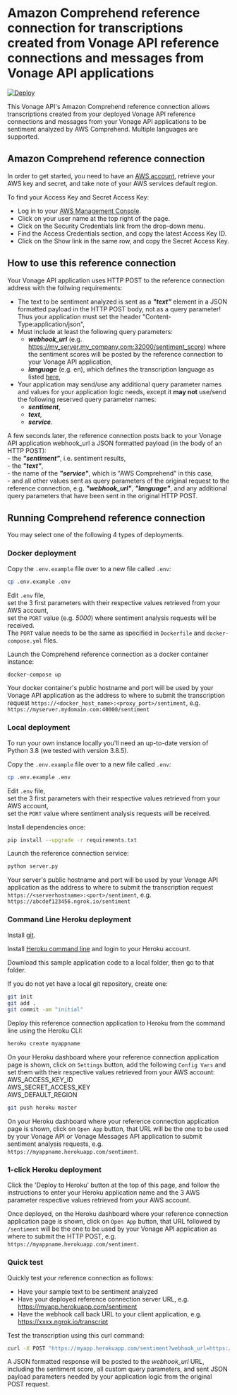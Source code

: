 # Amazon Comprehend reference connection for transcriptions created from Vonage API reference connections and messages from Vonage API applications

[![Deploy](https://www.herokucdn.com/deploy/button.svg)](https://heroku.com/deploy?template=https://github.com/nexmo-community/aws-comprehend)

This Vonage API's Amazon Comprehend reference connection allows transcriptions created from your deployed Vonage API reference connections and messages from your Vonage API applications to be sentiment analyzed by AWS Comprehend. Multiple languages are supported.

## Amazon Comprehend reference connection

In order to get started, you need to have an [AWS account](http://aws.amazon.com), retrieve your AWS key and secret, and take note of your AWS services default region.

To find your Access Key and Secret Access Key:

- Log in to your [AWS Management Console](http://aws.amazon.com/console).
- Click on your user name at the top right of the page.
- Click on the Security Credentials link from the drop-down menu.
- Find the Access Credentials section, and copy the latest Access Key ID.
- Click on the Show link in the same row, and copy the Secret Access Key.

## How to use this reference connection

Your Vonage API application uses HTTP POST to the reference connection address with the follwing requirements:
- The text to be sentiment analyzed is sent as a _**"text"**_ element in a JSON formatted payload in the HTTP POST body, not as a query parameter! Thus your application must set the header "Content-Type:application/json",
- Must include at least the following query parameters:
	- _**webhook_url**_ (e.g. https://my_server.my_company.com:32000/sentiment_score) where the sentiment scores will be posted by the reference connection to your Vonage API application,
	- _**language**_ (e.g. en), which defines the transcription language as listed [here](https://docs.aws.amazon.com/comprehend/latest/dg/supported-languages.html),
- Your application may send/use any additional query parameter names and values for your application logic needs, except it **may not** use/send the following reserved query parameter names:
	- _**sentiment**_,
	- _**text**_,
	- _**service**_.

A few seconds later, the reference connection posts back to your Vonage API application webhook_url a JSON formatted payload (in the body of an HTTP POST):</br>
	- the _**"sentiment"**_, i.e. sentiment results,</br>
	- the _**"text"**_,</br>
	- the name of the _**"service"**_, which is "AWS Comprehend" in this case,</br> 
	- and all other values sent as query parameters of the original request to the reference connection, e.g. _**"webhook_url"**_, _**"language"**_, and any additional query parameters that have been sent in the original HTTP POST.</br>

## Running Comprehend reference connection

You may select one of the following 4 types of deployments.

### Docker deployment

Copy the `.env.example` file over to a new file called `.env`:
```bash
cp .env.example .env
```

Edit `.env` file,<br/>
set the 3 first parameters with their respective values retrieved from your AWS account,<br/>
set the `PORT` value (e.g. *5000*) where sentiment analysis requests will be received.<br/>
The `PORT` value needs to be the same as specified in `Dockerfile` and `docker-compose.yml` files.

Launch the Comprehend reference connection as a docker container instance:

```bash
docker-compose up
```
Your docker container's public hostname and port will be used by your Vonage API application as the address to where to submit the transcription request `https://<docker_host_name>:<proxy_port>/sentiment`, e.g. `https://myserver.mydomain.com:40000/sentiment`

### Local deployment

To run your own instance locally you'll need an up-to-date version of Python 3.8 (we tested with version 3.8.5).

Copy the `.env.example` file over to a new file called `.env`:

```bash
cp .env.example .env
```

Edit `.env` file,<br/>
set the 3 first parameters with their respective values retrieved from your AWS account,<br/>
set the `PORT` value where sentiment analysis requests will be received.

Install dependencies once:
```bash
pip install --upgrade -r requirements.txt
```

Launch the reference connection service:
```bash
python server.py
```

Your server's public hostname and port will be used by your Vonage API application as the address to where to submit the transcription request `https://<serverhostname>:<port>/sentiment`, e.g. `https://abcdef123456.ngrok.io/sentiment`

### Command Line Heroku deployment

Install [git](https://git-scm.com/downloads).

Install [Heroku command line](https://devcenter.heroku.com/categories/command-line) and login to your Heroku account.

Download this sample application code to a local folder, then go to that folder.

If you do not yet have a local git repository, create one:</br>
```bash
git init
git add .
git commit -am "initial"
```

Deploy this reference connection application to Heroku from the command line using the Heroku CLI:

```bash
heroku create myappname
```

On your Heroku dashboard where your reference connection application page is shown, click on `Settings` button,
add the following `Config Vars` and set them with their respective values retrieved from your AWS account:</br>
AWS_ACCESS_KEY_ID</br>
AWS_SECRET_ACCESS_KEY</br>
AWS_DEFAULT_REGION</br>

```bash
git push heroku master
```

On your Heroku dashboard where your reference connection application page is shown, click on `Open App` button, that URL will be the one to be used by your Vonage API or Vonage Messages API application to submit sentiment analysis requests, e.g. `https://myappname.herokuapp.com/sentiment`.

### 1-click Heroku deployment

Click the 'Deploy to Heroku' button at the top of this page, and follow the instructions to enter your Heroku application name and the 3 AWS parameter respective values retrieved from your AWS account.

Once deployed, on the Heroku dashboard where your reference connection application page is shown, click on `Open App` button, that URL followed by `/sentiment` will be the one to be used by your Vonage API application as where to submit the HTTP POST, e.g. `https://myappname.herokuapp.com/sentiment`.

### Quick test

Quickly test your reference connection as follows:</br>
- Have your sample text to be sentiment analyzed</br>
- Have your deployed reference connection server URL, e.g. https://myapp.herokuapp.com/sentiment</br>
- Have the webhook call back URL to your client application, e.g. https://xxxx.ngrok.io/transcript</br>

Test the transcription using this curl command:</br>

```bash
curl -X POST "https://myapp.herokuapp.com/sentiment?webhook_url=https://xxxx.ngrok.io/sentiment_score&entity=customer&id=abcd&language_code=en" -d '{"text": "You provide such a fantastic service! I am a very happy customer!", "foo": "bar"}'
```
A JSON formatted response will be posted to the _webhook_url_ URL, including the sentiment score, all custom query parameters, and sent JSON payload parameters needed by your application logic from the original POST request.
